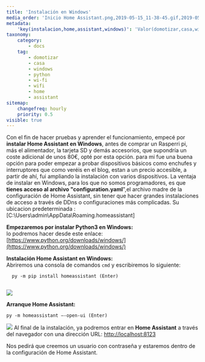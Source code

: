 ```yaml
---
title: 'Instalación en Windows'
media_order: 'Inicio Home Assistant.png,2019-05-15_11-38-45.gif,2019-05-15_11-49-16.gif'
metadata:
    'key(instalacion,home,assistant,windows)': 'Valor(domotizar,casa,windows,python,wi-fi,wifi,home,assistant'
taxonomy:
    category:
        - docs
    tag:
        - domotizar
        - casa
        - windows
        - python
        - wi-fi
        - wifi
        - home
        - assistant
sitemap:
    changefreq: hourly
    priority: 0.5
visible: true
---
```


Con el fin de hacer pruebas y aprender el funcionamiento, empecé por **instalar Home Assistant en Windows**, antes de comprar un Rasperri pi, más el alimentador, la tarjeta SD y demás accesorios, que supondría un coste adicional de unos 80€, opté por esta opción. para mi fue una buena opción para poder empezar a probar dispositivos básicos como enchufes y interruptores que como veréis en el blog, estan a un precio accesible, a partir de ahí, fui ampliando la instalación con varios dispositivos.
La ventaja de instalar en Windows, para los que no somos programadores, es que **tienes acceso al archivo "configuration.yaml**",el archivo madre de la configuración de Home Assistant, sin tener que hacer grandes instalaciones de acceso a través de DDns o configuraciones más complicadas.
Su ubicacion predeterminada : [C:\Users\admin\AppData\Roaming\.homeassistant]

**Empezaremos por instalar Python3 en Windows:**<br/>lo podremos hacer desde este enlace: [https://www.python.org/downloads/windows/](https://www.python.org/downloads/windows/)

**Instalación Home Assistant en Windows:**<br/> Abriremos una consola de comandos `cmd` y escribiremos lo siguiente:

```
  py -m pip install homeassistant (Enter)    
  
```

![](2019-05-15_11-38-45.gif)

**Arranque Home Assistant:**

```
py -m homeassistant —-open-ui (Enter)

```
![](2019-05-15_11-49-16.gif)
Al final de la instalación, ya podremos entrar en **Home Assistant** a través del navegador con una dirección URL:  [http://localhost:8123](http://localhost:8123)

Nos pedirá que creemos un usuario con contraseña y estaremos dentro de la configuración de Home Assistant.






 


